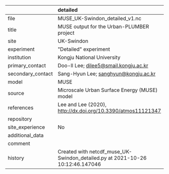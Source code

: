 |                   | detailed                                                                      |
|:------------------|:------------------------------------------------------------------------------|
| file              | MUSE_UK-Swindon_detailed_v1.nc                                                |
| title             | MUSE output for the Urban-PLUMBER project                                     |
| site              | UK-Swindon                                                                    |
| experiment        | "Detailed" experiment                                                         |
| institution       | Kongju National University                                                    |
| primary_contact   | Doo-Il Lee; dilee5@smail.kongju.ac.kr                                         |
| secondary_contact | Sang-Hyun Lee; sanghyun@kongju.ac.kr                                          |
| model             | MUSE                                                                          |
| source            | Microscale Urban Surface Energy (MUSE) model                                  |
| references        | Lee and Lee (2020), http://dx.doi.org/10.3390/atmos11121347                   |
| repository        |                                                                               |
| site_experience   | No                                                                            |
| additional_data   |                                                                               |
| comment           |                                                                               |
| history           | Created with netcdf_muse_UK-Swindon_detailed.py at 2021-10-26 10:12:46.147046 |
